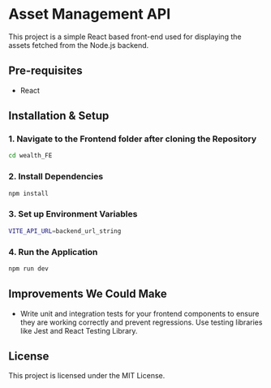 # Asset Management API

This project is a simple React based front-end used for displaying the assets fetched from the Node.js backend.

## Pre-requisites
- React

## Installation & Setup
### 1. Navigate to the Frontend folder after cloning the Repository
```bash
cd wealth_FE
```
### 2. Install Dependencies

```bash
npm install
```

### 3. Set up Environment Variables

```bash
VITE_API_URL=backend_url_string
```

### 4. Run the Application
```bash
npm run dev
```

## Improvements We Could Make
- Write unit and integration tests for your frontend components to ensure they are working correctly and prevent regressions. Use testing libraries like Jest and React Testing Library.


## License

This project is licensed under the MIT License.